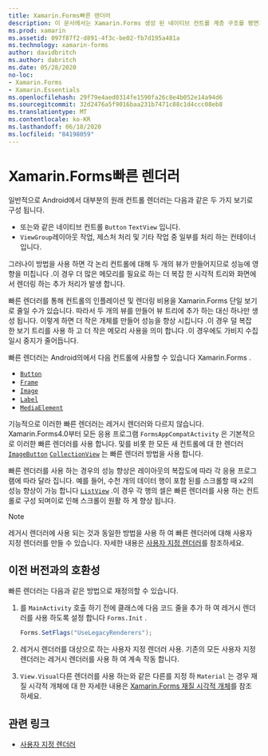 ```yaml
---
title: Xamarin.Forms빠른 렌더러
description: 이 문서에서는 Xamarin.Forms 생성 된 네이티브 컨트롤 계층 구조를 평면화 하 여 Android에서 컨트롤의 인플레이션 및 렌더링 비용을 줄이는 빠른 렌더러를 소개 합니다.
ms.prod: xamarin
ms.assetid: 097f87f2-d891-4f3c-be02-fb7d195a481a
ms.technology: xamarin-forms
author: davidbritch
ms.author: dabritch
ms.date: 05/28/2020
no-loc:
- Xamarin.Forms
- Xamarin.Essentials
ms.openlocfilehash: 29f79e4aed0314fe1590fa26c8e4b052e14a94d6
ms.sourcegitcommit: 32d2476a5f9016baa231b7471c88c1d4ccc08eb8
ms.translationtype: MT
ms.contentlocale: ko-KR
ms.lasthandoff: 06/18/2020
ms.locfileid: "84198059"
---
```

# <a name="xamarinforms-fast-renderers"></a>Xamarin.Forms빠른 렌더러

일반적으로 Android에서 대부분의 원래 컨트롤 렌더러는 다음과 같은 두 가지 보기로 구성 됩니다.

- 또는와 같은 네이티브 컨트롤 `Button` `TextView` 입니다.
- `ViewGroup`레이아웃 작업, 제스처 처리 및 기타 작업 중 일부를 처리 하는 컨테이너입니다.

그러나이 방법을 사용 하면 각 논리 컨트롤에 대해 두 개의 뷰가 만들어지므로 성능에 영향을 미칩니다 .이 경우 더 많은 메모리를 필요로 하는 더 복잡 한 시각적 트리와 화면에서 렌더링 하는 추가 처리가 발생 합니다.

빠른 렌더러를 통해 컨트롤의 인플레이션 및 렌더링 비용을 Xamarin.Forms 단일 보기로 줄일 수가 있습니다. 따라서 두 개의 뷰를 만들어 뷰 트리에 추가 하는 대신 하나만 생성 됩니다. 이렇게 하면 더 작은 개체를 만들어 성능을 향상 시킵니다 .이 경우 덜 복잡 한 보기 트리를 사용 하 고 더 작은 메모리 사용을 의미 합니다 .이 경우에도 가비지 수집 일시 중지가 줄어듭니다.

빠른 렌더러는 Android의에서 다음 컨트롤에 사용할 수 있습니다 Xamarin.Forms .

- [`Button`](xref:Xamarin.Forms.Button)
- [`Frame`](xref:Xamarin.Forms.Frame)
- [`Image`](xref:Xamarin.Forms.Image)
- [`Label`](xref:Xamarin.Forms.Label)
- [`MediaElement`](xref:Xamarin.Forms.MediaElement)

기능적으로 이러한 빠른 렌더러는 레거시 렌더러와 다르지 않습니다. Xamarin.Forms4.0부터 모든 응용 프로그램 `FormsAppCompatActivity` 은 기본적으로 이러한 빠른 렌더러를 사용 합니다. 및를 비롯 한 모든 새 컨트롤에 대 한 렌더러 [`ImageButton`](xref:Xamarin.Forms.ImageButton) [`CollectionView`](xref:Xamarin.Forms.CollectionView) 는 빠른 렌더러 방법을 사용 합니다.

빠른 렌더러를 사용 하는 경우의 성능 향상은 레이아웃의 복잡도에 따라 각 응용 프로그램에 따라 달라 집니다. 예를 들어, 수천 개의 데이터 행이 포함 된를 스크롤할 때 x2의 성능 향상이 가능 합니다 [`ListView`](xref:Xamarin.Forms.ListView) .이 경우 각 행의 셀은 빠른 렌더러를 사용 하는 컨트롤로 구성 되며이로 인해 스크롤이 원활 하 게 향상 됩니다.

> [!NOTE]
> 레거시 렌더러에 사용 되는 것과 동일한 방법을 사용 하 여 빠른 렌더러에 대해 사용자 지정 렌더러를 만들 수 있습니다. 자세한 내용은 [사용자 지정 렌더러](~/xamarin-forms/app-fundamentals/custom-renderer/index.md)를 참조하세요.

## <a name="backwards-compatibility"></a>이전 버전과의 호환성

빠른 렌더러는 다음과 같은 방법으로 재정의할 수 있습니다.

1. 를 `MainActivity` 호출 하기 전에 클래스에 다음 코드 줄을 추가 하 여 레거시 렌더러를 사용 하도록 설정 합니다 `Forms.Init` .

    ```csharp
    Forms.SetFlags("UseLegacyRenderers");
    ```

1. 레거시 렌더러를 대상으로 하는 사용자 지정 렌더러 사용. 기존의 모든 사용자 지정 렌더러는 레거시 렌더러를 사용 하 여 계속 작동 합니다.
1. `View.Visual`다른 렌더러를 사용 하는와 같은 다른를 지정 하 `Material` 는 경우 재질 시각적 개체에 대 한 자세한 내용은 [ Xamarin.Forms 재질 시각적 개체](~/xamarin-forms/user-interface/visual/material-visual.md)를 참조 하세요.

## <a name="related-links"></a>관련 링크

- [사용자 지정 렌더러](~/xamarin-forms/app-fundamentals/custom-renderer/index.md)

